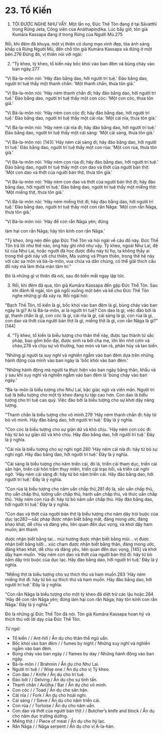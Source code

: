 # 23. Tổ Kiến

1. TÔI ĐƯỢC NGHE NHƯ VẦY. Một lần nọ, Đức Thế Tôn
đang ở tại Sāvatthī trong Rừng Jeta, Công viên của Anāthapiṇḍika.
Lúc bấy giờ, tôn giả Kumāra Kassapa
đang ở trong Rừng của Người Mù.275

Rồi, khi đêm đã khuya, một vị thiên
có dung mạo xinh đẹp, tỏa ánh sáng khắp cả Rừng
Người Mù, đến chỗ tôn giả Kumāra Kassapa và
đứng ở một bên.276 Đứng đó, vị thiên nói với ngài:

2. “Tỳ kheo, tỳ kheo, tổ kiến này bốc khói vào ban đêm và
bùng cháy vào ban ngày.277

"Vị Bà-la-môn nói: 'Hãy đào bằng dao, hỡi người trí tuệ.'
Đào bằng dao, người trí tuệ thấy một thanh chắn: 'Một thanh chắn,
thưa tôn giả.'

"Vị Bà-la-môn nói: 'Hãy ném thanh chắn đi; hãy đào bằng dao,
hỡi người trí tuệ.' Đào bằng dao, người trí tuệ thấy một con cóc:
'Một con cóc, thưa tôn giả.'

"Vị Bà-la-môn nói: 'Hãy ném con cóc đi; hãy đào bằng dao,
hỡi người trí tuệ.' Đào bằng dao, người trí tuệ thấy một cái nĩa:
'Một cái nĩa, thưa tôn giả.'

"Vị Bà-la-môn nói: 'Hãy ném cái nĩa đi; hãy đào bằng dao,
hỡi người trí tuệ.' Đào bằng dao, người trí tuệ thấy một cái sàng:
'Một cái sàng, thưa tôn giả.'

"Vị Bà-la-môn nói: [143] 'Hãy ném cái sàng đi;
hãy đào bằng dao, hỡi người trí tuệ.' Đào bằng dao,
người trí tuệ thấy một con rùa: 'Một con rùa, thưa tôn giả.'

"Vị Bà-la-môn nói: 'Hãy ném con rùa đi; hãy đào bằng dao,
hỡi người trí tuệ.' Đào bằng dao, người trí tuệ
thấy một con dao và thớt của người bán thịt: 'Một con dao và thớt
của người bán thịt, thưa tôn giả.'

"Vị Bà-la-môn nói: 'Hãy ném con dao và thớt của người bán thịt đi;
hãy đào bằng dao, hỡi người trí tuệ.' Đào bằng dao,
người trí tuệ thấy một miếng thịt: 'Một miếng thịt,
thưa tôn giả.'

"Vị Bà-la-môn nói: 'Hãy ném miếng thịt đi;
hãy đào bằng dao, hỡi người trí tuệ.' Đào bằng dao,
người trí tuệ thấy một con rắn Nāga: 'Một con rắn Nāga,
thưa tôn giả.'

"Vị Bà-la-môn nói: 'Hãy để con rắn Nāga yên; đừng

làm hại con rắn Nāga; hãy tôn kính con rắn Nāga.'

"Tỳ kheo, ông nên đến gặp Đức Thế Tôn và hỏi ngài
về câu đố này. Đức Thế Tôn trả lời như thế nào, ông hãy
ghi nhớ như vậy. Tỳ kheo, ngoài Như Lai, đệ tử
của Như Lai, hoặc người đã học được điều này từ họ, ta không thấy
ai trong thế giới này với chư thiên, Ma vương và Phạm thiên,
trong thế hệ này với các sa môn và bà-la-môn, vua chúa
và dân chúng, có thể giải thích câu đố này
mà làm thỏa mãn tâm trí."

Đó là những gì vị thiên đã nói, sau đó
biến mất ngay lập tức.

3. Rồi, khi đêm đã qua, tôn giả Kumāra
Kassapa đến gặp Đức Thế Tôn. Sau khi đảnh lễ
ngài, tôn giả ngồi xuống một bên và kể cho Đức Thế Tôn nghe
những gì đã xảy ra. Rồi ngài hỏi:

"Bạch Thế Tôn, tổ kiến là gì, bốc khói vào ban đêm
là gì, bùng cháy vào ban ngày là gì? Ai là Bà-la-môn, ai là
người trí tuệ? Con dao là gì, việc đào bới là gì, thanh chắn
là gì, con cóc là gì, cái nĩa là gì, cái sàng là gì, con rùa
là gì, con dao và thớt của người bán thịt là gì, miếng thịt
là gì, con rắn Nāga là gì?" [144]

4. "Tỳ kheo, tổ kiến là biểu tượng cho thân thể này, được tạo thành
từ sắc pháp, bao gồm bốn đại,
được sinh ra bởi cha mẹ, lớn lên nhờ cơm và cháo,278
và chịu sự vô thường, hao mòn
và tan rã, phân hủy và tan biến.

"Những gì người ta suy nghĩ và nghiền ngẫm vào ban đêm dựa trên
những hành động của mình vào ban ngày là 'bốc khói vào ban đêm.'

"Những hành động mà người ta thực hiện vào ban ngày bằng thân,
khẩu và ý sau khi suy nghĩ và nghiền ngẫm vào ban đêm là
'bùng cháy vào ban ngày.'

"Bà-la-môn là biểu tượng cho Như Lai, bậc giác ngộ
và viên mãn. Người trí tuệ là biểu tượng cho một tỳ kheo
đang tu tập cao hơn. Con dao là biểu tượng cho trí tuệ cao quý.
Việc đào bới là biểu tượng cho sự khơi dậy năng lượng.

"Thanh chắn là biểu tượng cho vô minh.279 'Hãy ném thanh
chắn đi: hãy từ bỏ vô minh. Hãy đào bằng dao, hỡi người trí tuệ.'
Đây là ý nghĩa.

"Con cóc là biểu tượng cho sự giận dữ và khó chịu. 'Hãy ném
con cóc đi: hãy từ bỏ sự giận dữ và khó chịu. Hãy đào bằng dao,
hỡi người trí tuệ.' Đây là ý nghĩa.

"Cái nĩa là biểu tượng cho sự nghi ngờ.280 'Hãy ném cái
nĩa đi: hãy từ bỏ sự nghi ngờ. Hãy đào bằng dao, hỡi người trí tuệ.'
Đây là ý nghĩa.

"Cái sàng là biểu tượng cho năm triền cái, đó là,
triền cái tham dục, triền cái sân hận, triền cái
hôn trầm thụy miên, triền cái trạo hối,
và triền cái nghi ngờ. 'Hãy ném cái sàng đi: hãy từ bỏ
năm triền cái. Hãy đào bằng dao, hỡi người trí tuệ.' Đây là
ý nghĩa.

"Con rùa là biểu tượng cho năm uẩn chấp thủ,281
đó là, sắc uẩn chấp thủ,
thọ uẩn chấp thủ, tưởng uẩn chấp thủ,
hành uẩn chấp thủ, và thức uẩn chấp thủ.
'Hãy ném con rùa đi: hãy từ bỏ năm uẩn chấp thủ. Hãy đào
bằng dao, hỡi người trí tuệ.' Đây là ý nghĩa.

"Con dao và thớt của người bán thịt là biểu tượng cho năm
dây trói buộc của dục lạc282—sắc pháp được nhận biết bằng
mắt, đáng mong ước, đáng khao khát, dễ chịu và đáng yêu,
liên quan đến dục vọng, và khơi dậy ham muốn; âm thanh

được nhận biết bằng tai... mùi hương được nhận biết bằng mũi...
vị được nhận biết bằng lưỡi... xúc chạm được nhận biết bằng
thân, đáng mong ước, đáng khao khát, dễ chịu và đáng yêu,
liên quan đến dục vọng, [145] và khơi dậy ham muốn.
'Hãy ném con dao và thớt của người bán thịt đi: hãy từ bỏ năm
dây trói buộc của dục lạc. Hãy đào bằng dao, hỡi người
trí tuệ.' Đây là ý nghĩa.

"Miếng thịt là biểu tượng cho sự thích thú và ham muốn.283
'Hãy ném miếng thịt đi: hãy từ bỏ sự thích thú và ham muốn.
Hãy đào bằng dao, hỡi người trí tuệ.' Đây là ý nghĩa.

"Con rắn Nāga là biểu tượng cho một tỳ kheo đã
diệt trừ các lậu hoặc.284 'Hãy để con rắn Nāga yên; đừng
làm hại con rắn Nāga; hãy tôn kính con rắn Nāga.' Đây là
ý nghĩa."

Đó là những gì Đức Thế Tôn đã nói. Tôn giả Kumāra
Kassapa hoan hỷ và thích thú với lời dạy của Đức Thế Tôn.

_Từ ngữ:_
- Tổ kiến / / Ant-hill / Ẩn dụ cho thân thể ngũ uẩn.
- Bốc khói vào ban đêm / / fumes by night / Những suy nghĩ và nghiền ngẫm vào ban đêm.
- Bùng cháy vào ban ngày / / flames by day / Những hành động vào ban ngày.
- Bà-la-môn / / Brahmin / Ẩn dụ cho Như Lai.
- Người trí tuệ / / Wise one / Ẩn dụ cho vị Tỳ kheo.
- Con dao / / Knife / Ẩn dụ cho trí tuệ.
- Đào bới / / Delving / Ẩn dụ cho sự tinh tấn.
- Thanh chắn / Avūḷha / Bar / Ẩn dụ cho vô minh.
- Con cóc / / Toad / Ẩn dụ cho sân hận.
- Cái nĩa / / Fork / Ẩn dụ cho hoài nghi.
- Cái sàng / / Sieve / Ẩn dụ cho năm triền cái.
- Con rùa / / Tortoise / Ẩn dụ cho năm uẩn.
- Con dao và thớt của người bán thịt / / Butcher’s knife and block / Ẩn dụ cho năm dục trưởng dưỡng.
- Miếng thịt / / Piece of meat / Ẩn dụ cho hỷ lạc.
- Rắn Nāga / / Nāga serpent / Ẩn dụ cho vị A-la-hán.
